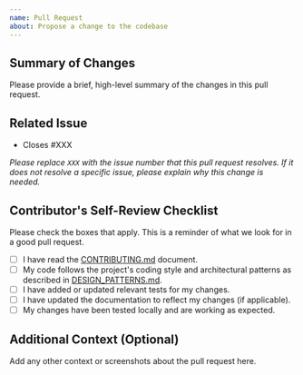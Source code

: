 ```yaml
---
name: Pull Request
about: Propose a change to the codebase
---
```


## Summary of Changes

Please provide a brief, high-level summary of the changes in this pull request.

## Related Issue

- Closes #XXX

*Please replace `XXX` with the issue number that this pull request resolves. If it does not resolve a specific issue, please explain why this change is needed.*

## Contributor's Self-Review Checklist

Please check the boxes that apply. This is a reminder of what we look for in a good pull request.

- [ ] I have read the [CONTRIBUTING.md](https://github.com/your-org/your-repo/blob/main/CONTRIBUTING.md) document.
- [ ] My code follows the project's coding style and architectural patterns as described in [DESIGN_PATTERNS.md](https://github.com/your-org/your-repo/blob/main/docs/DESIGN_PATTERNS.md).
- [ ] I have added or updated relevant tests for my changes.
- [ ] I have updated the documentation to reflect my changes (if applicable).
- [ ] My changes have been tested locally and are working as expected.

## Additional Context (Optional)

Add any other context or screenshots about the pull request here. 